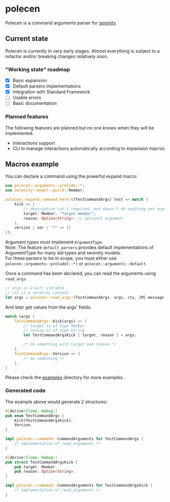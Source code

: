 # polecen

Polecen is a command arguments parser for [serenity][].  

## Current state

Polecen is currently in very early stages. Almost everything is subject to a refactor and/or breaking changes relatively soon.  

### "Working state" roadmap

- [x] Basic expansion
- [x] Default parsers implementations
- [x] Integration with Standard Framework
- [ ] Usable errors
- [ ] Basic documentation

### Planned features

The following features are planned but no one knows when they will be implemented.  

* Interactions support
* CLI to manage interactions automatically according to expansion macros

## Macros example

You can declare a command using the powerful expand macro:

```rust
use polecen::arguments::prelude::*;
use serenity::model::guild::Member;

polecen::expand_command_here!((TestCommandArgs) test => match {
    kick => {
        // description isn't required, and doesn't do anything yet anyway
        target: Member, "Target member";
        reason: Option<String>; // optional argument
    },
    version | ver | "?" => {}
});
```

Argument types must implement `ArgumentType`.  
Note: The feature `default_parsers` provides default implementations of ArgumentType for many std types and serenity models.  
For these parsers to be in scope, you must either use `polecen::arguments::prelude[::*]` or `polecen::arguments::default`.

Once a command has been declared, you can read the arguments using `read_args`:

```rust
// args is a &str iterable
// ctx is a serenity context
let args = polecen::read_args!(TestCommandArgs, args, ctx, [M] message)?; // ➾ TestCommandArgs
```

And later get values from the args' fields:

```rust
match &args {
    TestCommandArgs::Kick(args) => {
        // target is of type Member
        // reason is of type String
        let TestCommandArgsKick { target, reason } = args;

        /* do something with target and reason */
    },
    TestCommandArgs::Version => {
        /* do something */
    },
}
```

Please check the [examples](./examples) directory for more examples.

### Generated code

The example above would generate 2 structures:

```rust
#[derive(Clone, Debug)]
pub enum TestCommandArgs {
    Kick(TestCommandArgsKick),
    Version,
}

impl polecen::command::CommandArguments for TestCommandArgs {
    /* implementation of read_arguments */
}

#[derive(Clone, Debug)]
pub struct TestCommandArgsKick {
    pub target: Member,
    pub reason: Option<String>,
}

impl polecen::command::CommandArguments for TestCommandArgsKick {
    /* implementation of read_arguments */
}
```

[serenity]: https://github.com/serenity-rs/serenity
